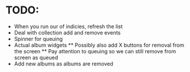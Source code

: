 # TODO:

* When you run our of indicies, refresh the list
* Deal with collection add and remove events
* Spinner for queuing
* Actual album widgets
** Possibly also add X buttons for removal from the screen
** Pay attention to queuing so we can still remove from screen as queued
* Add new albums as albums are removed
